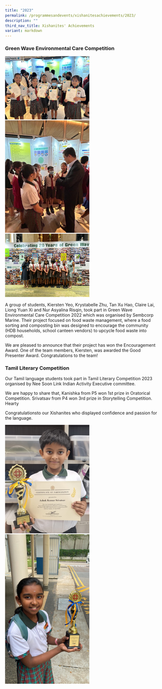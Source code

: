 ```yaml
---
title: "2023"
permalink: /programmesandevents/xishanitesachievements/2023/
description: ""
third_nav_title: Xishanites' Achievements
variant: markdown
---
```

### Green Wave Environmental Care Competition 

<img src="/images/341693247_187169010799069_5793522920645144169_n.jpg" style="width:55%"> 

<img src="/images/341704483_2598564293627857_5758162696066668764_n.jpg" style="width:55%"> 

<img src="/images/341714075_776761270505914_2303283629360175590_n.jpg" style="width:55%"> 


A group of students, Kiersten Yeo, Krystabelle Zhu, Tan Xu Hao, Claire Lai, Liong Yuan Xi and Nur Asyalina Risqin, took part in Green Wave Environmental Care Competition 2022 which was organised by Sembcorp Marine. Their project focused on food waste management, where a food sorting and composting bin was designed to encourage the community (HDB households, school canteen vendors) to upcycle food waste into compost.

We are pleased to announce that their project has won the Encouragement Award. One of the team members, Kiersten, was awarded the Good Presenter Award. Congratulations to the team!

###  Tamil Literary Competition 

Our Tamil language students took part in Tamil Literary Competition 2023 organised by Nee Soon Link Indian Activity Executive committee.

We are happy to share that, Kanishka from P5 won 1st prize in Oratorical Competition. Srivatsav from P4 won 3rd prize in Storytelling Competition. Hearty

Congratulationsto our Xishanites who displayed confidence and passion for the language.

<img src="/images/342353748_249400014167712_7035412320338403549_n.jpg" style="width:55%"> 

<img src="/images/342170322_765965748436534_9117023483536272891_n.jpg" style="width:55%">